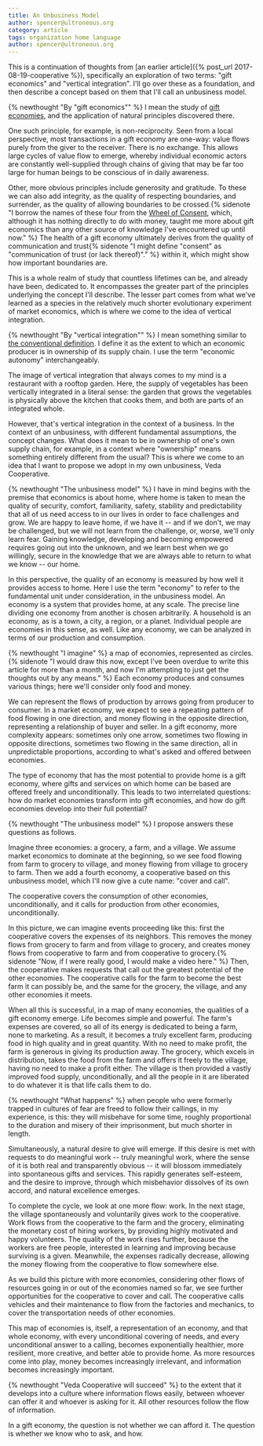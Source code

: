 ```yaml
---
title: An Unbusiness Model
author: spencer@ultroneous.org
category: article
tags: organization home language
author: spencer@ultroneous.org
---
```


This is a continuation of thoughts from [an earlier article]({% post_url 2017-08-19-cooperative %}), specifically an exploration of two terms: "gift economics" and "vertical integration". I'll go over these as a foundation, and then describe a concept based on them that I'll call an unbusiness model.

{% newthought "By \"gift economics\"" %} I mean the study of [gift economies](https://en.wikipedia.org/wiki/Gift_economy), and the application of natural principles discovered there.

One such principle, for example, is non-reciprocity. Seen from a local perspective, most transactions in a gift economy are one-way: value flows purely from the giver to the receiver. There is no exchange. This allows large cycles of value flow to emerge, whereby individual economic actors are constantly well-supplied through chains of giving that may be far too large for human beings to be conscious of in daily awareness.

Other, more obvious principles include generosity and gratitude. To these we can also add integrity, as the quality of respecting boundaries, and surrender, as the quality of allowing boundaries to be crossed.{% sidenote "I borrow the names of these four from the [Wheel of Consent](https://bettymartin.org/videos/), which, although it has nothing directly to do with money, taught me more about gift economics than any other source of knowledge I've encountered up until now." %} The health of a gift economy ultimately derives from the quality of communication and trust{% sidenote "I might define \"consent\" as \"communication of trust (or lack thereof)\"." %} within it, which might show how important boundaries are.

This is a whole realm of study that countless lifetimes can be, and already have been, dedicated to. It encompasses the greater part of the principles underlying the concept I'll describe. The lesser part comes from what we've learned as a species in the relatively much shorter evolutionary experiment of market economics, which is where we come to the idea of vertical integration.

{% newthought "By \"vertical integration\"" %} I mean something similar to [the conventional definition](https://en.wikipedia.org/wiki/Vertical_integration). I define it as the extent to which an economic producer is in ownership of its supply chain. I use the term "economic autonomy" interchangeably.

The image of vertical integration that always comes to my mind is a restaurant with a rooftop garden. Here, the supply of vegetables has been vertically integrated in a literal sense: the garden that grows the vegetables is physically above the kitchen that cooks them, and both are parts of an integrated whole.

However, that's vertical integration in the context of a business. In the context of an unbusiness, with different fundamental assumptions, the concept changes. What does it mean to be in ownership of one's own supply chain, for example, in a context where "ownership" means something entirely different from the usual? This is where we come to an idea that I want to propose we adopt in my own unbusiness, Veda Cooperative.

{% newthought "The unbusiness model" %} I have in mind begins with the premise that economics is about home, where home is taken to mean the quality of security, comfort, familiarity, safety, stability and predictability that all of us need access to in our lives in order to face challenges and grow. We are happy to leave home, if we have it -- and if we don't, we may be challenged, but we will not learn from the challenge, or, worse, we'll only learn fear. Gaining knowledge, developing and becoming empowered requires going out into the unknown, and we learn best when we go willingly, secure in the knowledge that we are always able to return to what we know -- our home.

In this perspective, the quality of an economy is measured by how well it provides access to home. Here I use the term "economy" to refer to the fundamental unit under consideration, in the unbusiness model. An economy is a system that provides home, at any scale. The precise line dividing one economy from another is chosen arbitrarily. A household is an economy, as is a town, a city, a region, or a planet. Individual people are economies in this sense, as well. Like any economy, we can be analyzed in terms of our production and consumption.

{% newthought "I imagine" %} a map of economies, represented as circles.{% sidenote "I would draw this now, except I've been overdue to write this article for more than a month, and now I'm attempting to just get the thoughts out by any means." %} Each economy produces and consumes various things; here we'll consider only food and money.

We can represent the flows of production by arrows going from producer to consumer. In a market economy, we expect to see a repeating pattern of food flowing in one direction, and money flowing in the opposite direction, representing a relationship of buyer and seller. In a gift economy, more complexity appears: sometimes only one arrow, sometimes two flowing in opposite directions, sometimes two flowing in the same direction, all in unpredictable proportions, according to what's asked and offered between economies.

The type of economy that has the most potential to provide home is a gift economy, where gifts and services on which home can be based are offered freely and unconditionally. This leads to two interrelated questions: how do market economies transform into gift economies, and how do gift economies develop into their full potential? 

{% newthought "The unbusiness model" %} I propose answers these questions as follows.

Imagine three economies: a grocery, a farm, and a village. We assume market economics to dominate at the beginning, so we see food flowing from farm to grocery to village, and money flowing from village to grocery to farm. Then we add a fourth economy, a cooperative based on this unbusiness model, which I'll now give a cute name: "cover and call".

The cooperative covers the consumption of other economies, unconditionally, and it calls for production from other economies, unconditionally.

In this picture, we can imagine events proceeding like this: first the cooperative covers the expenses of its neighbors. This removes the money flows from grocery to farm and from village to grocery, and creates money flows from cooperative to farm and from cooperative to grocery.{% sidenote "Now, if I were really good, I would make a video here." %} Then, the cooperative makes requests that call out the greatest potential of the other economies. The cooperative calls for the farm to become the best farm it can possibly be, and the same for the grocery, the village, and any other economies it meets.

When all this is successful, in a map of many economies, the qualities of a gift economy emerge. Life becomes simple and powerful. The farm's expenses are covered, so all of its energy is dedicated to being a farm, none to marketing. As a result, it becomes a truly excellent farm, producing food in high quality and in great quantity. With no need to make profit, the farm is generous in giving its production away. The grocery, which excels in distribution, takes the food from the farm and offers it freely to the village, having no need to make a profit either. The village is then provided a vastly improved food supply, unconditionally, and all the people in it are liberated to do whatever it is that life calls them to do.

{% newthought "What happens" %} when people who were formerly trapped in cultures of fear are freed to follow their callings, in my experience, is this: they will misbehave for some time, roughly proportional to the duration and misery of their imprisonment, but much shorter in length.

Simultaneously, a natural desire to give will emerge. If this desire is met with requests to do meaningful work -- truly meaningful work, where the sense of it is both real and transparently obvious -- it will blossom immediately into spontaneous gifts and services. This rapidly generates self-esteem, and the desire to improve, through which misbehavior dissolves of its own accord, and natural excellence emerges.

To complete the cycle, we look at one more flow: work. In the next stage, the village spontaneously and voluntarily gives work to the cooperative. Work flows from the cooperative to the farm and the grocery, eliminating the monetary cost of hiring workers, by providing highly motivated and happy volunteers. The quality of the work rises further, because the workers are free people, interested in learning and improving because surviving is a given. Meanwhile, the expenses radically decrease, allowing the money flowing from the cooperative to flow somewhere else.

As we build this picture with more economies, considering other flows of resources going in or out of the economies named so far, we see further opportunities for the cooperative to cover and call. The cooperative calls vehicles and their maintenance to flow from the factories and mechanics, to cover the transportation needs of other economies.

This map of economies is, itself, a representation of an economy, and that whole economy, with every unconditional covering of needs, and every unconditional answer to a calling, becomes exponentially healthier, more resilient, more creative, and better able to provide home. As more resources come into play, money becomes increasingly irrelevant, and information becomes increasingly important.

{% newthought "Veda Cooperative will succeed" %} to the extent that it develops into a culture where information flows easily, between whoever can offer it and whoever is asking for it. All other resources follow the flow of information.

In a gift economy, the question is not whether we can afford it. The question is whether we know who to ask, and how.
